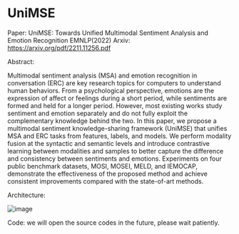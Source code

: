 # UniMSE

Paper: UniMSE: Towards Unified Multimodal Sentiment Analysis and Emotion Recognition EMNLP(2022)
Arxiv: https://arxiv.org/pdf/2211.11256.pdf

Abstract:

Multimodal sentiment analysis (MSA) and emotion recognition in conversation (ERC) are key research topics for computers to understand human behaviors. From a psychological perspective, emotions are the expression of affect or feelings during a short period, while sentiments are formed and held for a longer period. However, most existing works study sentiment and emotion separately and do not fully exploit the complementary knowledge behind the two. In this paper, we propose a multimodal sentiment knowledge-sharing framework (UniMSE) that unifies MSA and ERC tasks from features, labels, and models. We perform modality fusion at the syntactic and semantic levels and introduce contrastive learning between modalities and samples to better capture the difference and consistency between sentiments and emotions. Experiments on four public benchmark datasets, MOSI, MOSEI, MELD, and IEMOCAP, demonstrate the effectiveness of the proposed method and achieve consistent improvements compared with the state-of-art methods.

Architecture:

![image](https://user-images.githubusercontent.com/22788642/196078764-4313a0ac-9727-4692-9836-99f667007c93.png)


Code: we will open the source codes in the future, please wait patiently.
